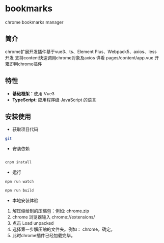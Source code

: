 # bookmarks
chrome bookmarks manager

## 简介
chrome扩展开发插件基于vue3、ts、Element Plus、Webpack5、axios、less开发
支持content快速调用chrome对象及axios 详看 pages/content/app.vue
开箱即用chrome插件

## 特性
- **基础框架**：使用 Vue3
- **TypeScript**: 应用程序级 JavaScript 的语言

## 安装使用

- 获取项目代码

```bash
git
```

- 安装依赖

```bash

cnpm install

```

- 运行

```bash
npm run watch

npm run build
```
- 本地安装体验
1. 解压缩给到的压缩包：例如: chrome.zip
2. chrome 浏览器输入 chrome://extensions/
3. 点击 Load unpacked
4. 选择第一步解压缩的文件夹。例如： chrome。确定。
5. 此时chrome插件已经加载完毕。
